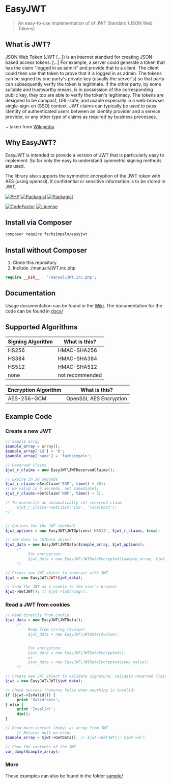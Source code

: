 # EasyJWT
> An easy-to-use implementation of of JWT Standard (JSON Web Tokens)

## What is JWT?
JSON Web Token (JWT [...]) is an internet standard for creating JSON-based access tokens. [...]
For example, a server could generate a token that has the claim "logged in as admin" and provide that to a client. The client could then use that token to prove that it is logged in as admin. The tokens can be signed by one party's private key (usually the server's) so that party can subsequently verify the token is legitimate. If the other party, by some suitable and trustworthy means, is in possession of the corresponding public key, they too are able to verify the token's legitimacy. The tokens are designed to be compact, URL-safe, and usable especially in a web-browser single-sign-on (SSO) context. JWT claims can typically be used to pass identity of authenticated users between an identity provider and a service provider, or any other type of claims as required by business processes.

~ taken from [Wikipedia](https://en.wikipedia.org/w/index.php?title=JSON_Web_Token&oldid=949805010)

## Why EasyJWT?
EasyJWT is intended to provide a version of JWT that is particularly easy to implement.
So far only the easy to understand symmetric signing methods are used.

The library also supports the symmetric encryption of the JWT token with AES (using openssl), if confidential or sensitive information is to be stored in JWT.

[![PHP](https://img.shields.io/packagist/php-v/fachsimpeln/easyjwt?color=%2344BE16)](https://php.net) [![Packagist](https://img.shields.io/packagist/v/fachsimpeln/easyjwt.svg)](https://packagist.org/packages/fachsimpeln/easyjwt) [![Packagist](https://img.shields.io/packagist/dm/fachsimpeln/easyjwt)](https://packagist.org/packages/fachsimpeln/easyjwt)

[![CodeFactor](https://www.codefactor.io/repository/github/fachsimpeln/easyjwt/badge)](https://www.codefactor.io/repository/github/fachsimpeln/easyjwt) [![License](https://img.shields.io/github/license/fachsimpeln/easyjwt?color=%23097ABB)](https://github.com/fachsimpeln/EasyJWT/blob/master/LICENSE)


## Install via Composer
```bash
composer require fachsimpeln/easyjwt
```

## Install without Composer
1. Clone this repository
2. Include ./manual/JWT.inc.php
```php
require __DIR__ . '/manual/JWT.inc.php';
```

## Documentation
Usage documentation can be found in the [Wiki](https://github.com/fachsimpeln/EasyJWT/wiki).
The documentation for the code can be found in [docs/](https://github.com/fachsimpeln/EasyJWT/tree/master/docs)


## Supported Algorithms
Signing Algorithm | What is this?
-------- | --------
HS256   | HMAC-SHA256
HS384   | HMAC-SHA384
HS512   | HMAC-SHA512
none    | not recommended


Encryption Algorithm | What is this?
-------- | --------
AES-256-GCM   | OpenSSL AES Encryption


## Example Code
### Create a new JWT
```php
// Sample array
$sample_array = array();
$sample_array['id'] = '0';
$sample_array['name'] = 'fachsimpeln';

// Reserved claims
$jwt_r_claims = new EasyJWT\JWTReservedClaims();

// Expire in 30 seconds
$jwt_r_claims->SetClaim('EXP', time() + 30);
// Be valid in 5 seconds, not immediately
$jwt_r_claims->SetClaim('NBF', time() + 5);

/* To overwrite an automatically set reserved claim
     $jwt_r_claims->SetClaim('ISS', 'localhost');
*/


// Options for the JWT (method)
$jwt_options = new EasyJWT\JWTOptions('HS512', $jwt_r_claims, true);

// Set data to JWTData object
$jwt_data = new EasyJWT\JWTData($sample_array, $jwt_options);
     /*
          For encryption:
          $jwt_data = new EasyJWT\JWTDataEncrypted($sample_array, $jwt_options);
     */

// Create new JWT object to interact with JWT
$jwt = new EasyJWT\JWT($jwt_data);

// Send the JWT as a cookie to the user's browser
$jwt->SetJWT(); // $jwt->toString();
```

### Read a JWT from cookies
```php
// Read directly from cookie
$jwt_data = new EasyJWT\JWTData();
     /*
          Read from string ($value)
          $jwt_data = new EasyJWT\JWTData($value);


          For encryption:
          $jwt_data = new EasyJWT\JWTDataEncrypted();
          or
          $jwt_data = new EasyJWT\JWTDataEncrypted($enc_value);
     */

// Create new JWT object to validate signature, validate reserved claims and interact with JWT
$jwt = new EasyJWT\JWT($jwt_data);

// Check success (returns false when anything is invalid)
if ($jwt->IsValid()) {
     print 'Valid!<br>';
} else {
     print 'Invalid!';
     die();
}

// Read main content (body) as array from JWT
     // Returns null on error
$sample_array = $jwt->GetData(); // $jwt->GetJWT(); $jwt->d();

// Show the contents of the JWT
var_dump($sample_array);
```

### More
These examples can also be found in the folder [sample/](https://github.com/fachsimpeln/EasyJWT/tree/master/sample)
